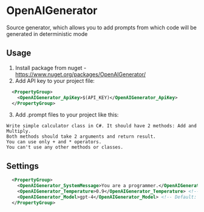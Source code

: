 # OpenAIGenerator
Source generator, which allows you to add prompts from which code will be generated in deterministic mode

## Usage
1. Install package from nuget - https://www.nuget.org/packages/OpenAIGenerator/
2. Add API key to your project file:
```xml
  <PropertyGroup>
    <OpenAIGenerator_ApiKey>$(API_KEY)</OpenAIGenerator_ApiKey>
  </PropertyGroup>
```
3. Add .prompt files to your project like this:
```
Write simple calculator class in C#. It should have 2 methods: Add and Multiply.
Both methods should take 2 arguments and return result.
You can use only + and * operators.
You can't use any other methods or classes.
```

## Settings
```xml
  <PropertyGroup>
    <OpenAIGenerator_SystemMessage>You are a programmer.</OpenAIGenerator_SystemMessage> <!-- Default: empty -->
    <OpenAIGenerator_Temperature>0.9</OpenAIGenerator_Temperature> <!-- Default: 0.0 -->
    <OpenAIGenerator_Model>gpt-4</OpenAIGenerator_Model> <!-- Default: gpt-3.5-turbo -->
  </PropertyGroup>
```